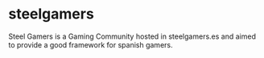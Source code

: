 steelgamers
===========

Steel Gamers is a Gaming Community hosted in steelgamers.es and aimed to provide a good framework for spanish gamers.